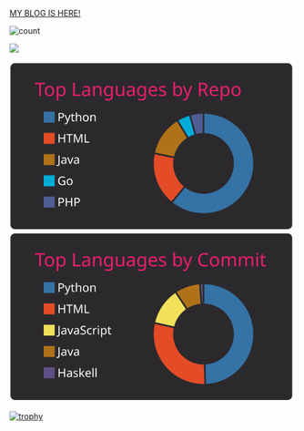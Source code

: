 <a href="https://momerio.github.io/" target="_blank" rel="noopener noreferrer">MY BLOG IS HERE!</a>

<!-- [![Anurag's GitHub stats](https://github-readme-stats.vercel.app/api?username=momerio?theme=highcontrast)](https://github.com/anuraghazra/github-readme-stats) -->
<!-- ![Anurag's GitHub stats](https://github-readme-stats.vercel.app/api?username=momerio&theme=highcontrast&show_icons=true) -->
<!-- [![Top Langs](https://github-readme-stats.vercel.app/api/top-langs/?username=momerio)](https://github.com/anuraghazra/github-readme-stats) -->

<!-- [![Top Langs](https://github-readme-stats.vercel.app/api/top-langs/?username=momerio&theme=highcontrast&layout=compact)](https://github.com/anuraghazra/github-readme-stats) -->

![count](https://komarev.com/ghpvc/?username=momerio)

![](https://github-profile-summary-cards.vercel.app/api/cards/profile-details?username=momerio&theme=monokai)
<!-- Show all github activities -->
<!-- [![](https://raw.githubusercontent.com/momerio/momerio/main/profile-summary-card-output/monokai/0-profile-details.svg)](https://github.com/vn7n24fzkq/github-profile-summary-cards) -->
[![](https://raw.githubusercontent.com/momerio/momerio/main/profile-summary-card-output/monokai/1-repos-per-language.svg)](https://github.com/vn7n24fzkq/github-profile-summary-cards) 
[![](https://raw.githubusercontent.com/momerio/momerio/main/profile-summary-card-output/monokai/2-most-commit-language.svg)](https://github.com/vn7n24fzkq/github-profile-summary-cards)
<!-- [![](https://raw.githubusercontent.com/momerio/momerio/main/profile-summary-card-output/monokai/3-stats.svg)](https://github.com/vn7n24fzkq/github-profile-summary-cards) [![](https://raw.githubusercontent.com/momerio/momerio/main/profile-summary-card-output/monokai/4-productive-time.svg)](https://github.com/vn7n24fzkq/github-profile-summary-cards) -->

[![trophy](https://github-profile-trophy.vercel.app/?username=momerio&theme=onedark)](https://github.com/ryo-ma/github-profile-trophy)
